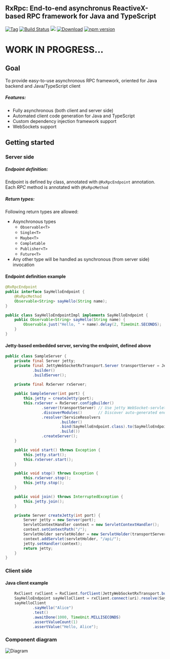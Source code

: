 ## RxRpc: End-to-end asynchronus ReactiveX-based RPC framework for Java and TypeScript

[![Tag](https://img.shields.io/github/tag/slim-gears/rxrpc.svg)](https://github.com/slim-gears/rxrpc)
[![Build Status](https://travis-ci.org/slim-gears/rxrpc.svg?branch=master)](https://travis-ci.org/slim-gears/rxrpc)
[![](https://jitpack.io/v/slim-gears/rxrpc.svg)](https://jitpack.io/#slim-gears/rxrpc)
[![Download](https://api.bintray.com/packages/slim-gears/maven/rxrpc-core/images/download.svg)](https://bintray.com/slim-gears/maven/rxrpc-core/_latestVersion)
[![npm version](https://badge.fury.io/js/rxrpc-js.svg)](https://badge.fury.io/js/rxrpc-js)

# WORK IN PROGRESS...

## Goal
To provide easy-to-use asynchronous RPC framework, oriented for Java backend and Java/TypeScript client 

##### Features:

- Fully asynchronous (both client and server side)
- Automated client code generation for Java and TypeScript
- Custom dependency injection framework support
- WebSockets support


## Getting started

### Server side

##### Endpoint definition:
Endpoint is defined by class, annotated with `@RxRpcEndpoint` annotation. 
Each *RPC* method is annotated with `@RxRpcMethod` 

##### Return types:
Following return types are allowed:

- Asynchronous types
  - `Observable<T>`
  - `Single<T>`
  - `Maybe<T>`
  - `Completable`
  - `Publisher<T>`
  - `Future<T>`
- Any other type will be handled as synchronous (from server side) invocation 

 #### Endpoint definition example
 
```java
@RxRpcEndpoint
public interface SayHelloEndpoint {
    @RxRpcMethod
    Observable<String> sayHello(String name);
}

public class SayHelloEndpointImpl implements SayHelloEndpoint {
    public Observable<String> sayHello(String name) {
        Observable.just("Hello, " + name).delay(2, TimeUnit.SECONDS);
    }
}
```

#### Jetty-based embedded server, serving the endpoint, defined above

```java
public class SampleServer {
    private final Server jetty;
    private final JettyWebSocketRxTransport.Server transportServer = JettyWebSocketRxTransport
            .builder()
            .buildServer();
            
    private final RxServer rxServer;

    public SampleServer(int port) {
        this.jetty = createJetty(port);
        this.rxServer = RxServer.configBuilder()
                .server(transportServer) // Use jetty WebSocket-servlet based transport
                .discoverModules()       // Discover auto-generated endpoint modules
                .resolver(ServiceResolvers
                        .builder()
                        .bind(SayHelloEndpoint.class).to(SayHelloEndpointImpl.class)
                        .build())
                .createServer();
    }

    public void start() throws Exception {
        this.jetty.start();
        this.rxServer.start();
    }

    public void stop() throws Exception {
        this.rxServer.stop();
        this.jetty.stop();
    }

    public void join() throws InterruptedException {
        this.jetty.join();
    }

    private Server createJetty(int port) {
        Server jetty = new Server(port);
        ServletContextHandler context = new ServletContextHandler();
        context.setContextPath("/");
        ServletHolder servletHolder = new ServletHolder(transportServer);
        context.addServlet(servletHolder, "/api/");
        jetty.setHandler(context);
        return jetty;
    }
}
```

### Client side

#### Java client example

```java
    RxClient rxClient = RxClient.forClient(JettyWebSocketRxTransport.builder().buildClient());
    SayHelloEndpoint sayHelloClient = rxClient.connect(uri).resolve(SayHelloEndpoint_RxClient.class);
    sayHelloClient
            .sayHello("Alice")
            .test()
            .awaitDone(1000, TimeUnit.MILLISECONDS)
            .assertValueCount(1)
            .assertValue("Hello, Alice");
```

### Component diagram

![Diagram](http://www.plantuml.com/plantuml/svg/3Op13G8n30J_LmKKGFpdTQsOd9MBb3ZHsXQKZr-hrOpcD6Tup74ykzOHbmJ6utRVzYO2VqlhViSdJ52NkgYNkYRPwFFLX6647tQboUO2oX8btqlJjBBp7wVebVi7)
